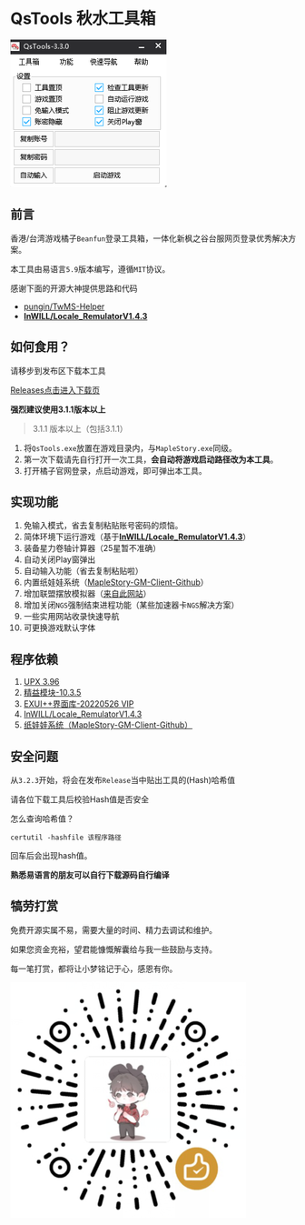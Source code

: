 # QsTools 秋水工具箱

![img](./ui.png)

## 前言

香港/台湾游戏橘子`Beanfun`登录工具箱，一体化新枫之谷台服网页登录优秀解决方案。

本工具由易语言`5.9`版本编写，遵循`MIT`协议。

感谢下面的开源大神提供思路和代码

- [pungin/TwMS-Helper](https://github.com/pungin/TwMS-Helper)
- [**InWILL/Locale_RemulatorV1.4.3**](https://github.com/InWILL/Locale_Remulator)


## 如何食用？

请移步到发布区下载本工具

[Releases点击进入下载页](https://github.com/starmcc/QsTools/releases)

**强烈建议使用3.1.1版本以上**

> 3.1.1 版本以上（包括3.1.1）

1. 将`QsTools.exe`放置在游戏目录内，与`MapleStory.exe`同级。
2. 第一次下载请先自行打开一次工具，**会自动将游戏启动路径改为本工具**。
3. 打开橘子官网登录，点启动游戏，即可弹出本工具。


## 实现功能

1. 免输入模式，省去复制粘贴账号密码的烦恼。
2. 简体环境下运行游戏（基于[**InWILL/Locale_RemulatorV1.4.3**](https://github.com/InWILL/Locale_Remulator)）
3. 装备星力卷轴计算器（25星暂不准确）
4. 自动关闭Play窗弹出
5. 自动输入功能（省去复制粘贴啦）
6. 内置纸娃娃系统（[MapleStory-GM-Client-Github](https://github.com/Elem8100/MapleStory-GM-Client)）
7. 增加联盟摆放模拟器（[来自此网站](https://xenogents.github.io/LegionSolver/)）
8. 增加关闭`NGS`强制结束进程功能（某些加速器卡`NGS`解决方案）
9. 一些实用网站收录快速导航
10. 可更换游戏默认字体

## 程序依赖

1. [UPX 3.96](https://github.com/upx/upx/)
1. [精益模块-10.3.5](http://ec.125.la/)
2. [EXUI++界面库-20220526 VIP](https://www.iexui.com/)
3. [InWILL/Locale_RemulatorV1.4.3](https://github.com/InWILL/Locale_Remulator)
4. [纸娃娃系统（MapleStory-GM-Client-Github）](https://github.com/Elem8100/MapleStory-GM-Client)


## 安全问题

从`3.2.3`开始，将会在发布`Release`当中贴出工具的(Hash)哈希值

请各位下载工具后校验Hash值是否安全

怎么查询哈希值？

```
certutil -hashfile 该程序路径
```

回车后会出现hash值。

**熟悉易语言的朋友可以自行下载源码自行编译**

## 犒劳打赏

免费开源实属不易，需要大量的时间、精力去调试和维护。

如果您资金充裕，望君能慷慨解囊给与我一些鼓励与支持。

每一笔打赏，都将让小梦铭记于心，感恩有你。

![image](./sponsor.png)
